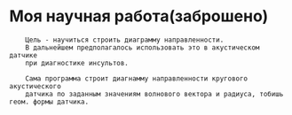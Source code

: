 # Моя научная работа(заброшено)
        Цель - научиться строить диаграмму направленности.
        В дальнейшем предполагалось использовать это в акустическом датчике 
        при диагностике инсультов.
        
        Сама программа строит диагнамму направленности кругового акустического
        датчика по заданным значениям волнового вектора и радиуса, тобишь геом. формы датчика.
